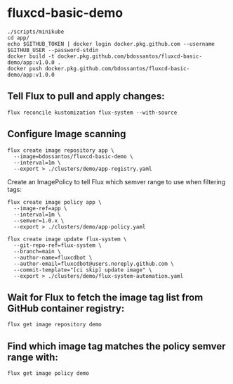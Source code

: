 # fluxcd-basic-demo

```
./scripts/minikube
cd app/
echo $GITHUB_TOKEN | docker login docker.pkg.github.com --username $GITHUB_USER --password-stdin
docker build -t docker.pkg.github.com/bdossantos/fluxcd-basic-demo/app:v1.0.0 .
docker push docker.pkg.github.com/bdossantos/fluxcd-basic-demo/app:v1.0.0
```

## Tell Flux to pull and apply changes:

```
flux reconcile kustomization flux-system --with-source
```

## Configure Image scanning

```
flux create image repository app \
  --image=bdossantos/fluxcd-basic-demo \
  --interval=1m \
  --export > ./clusters/demo/app-registry.yaml
```

Create an ImagePolicy to tell Flux which semver range to use when filtering tags:

```
flux create image policy app \
  --image-ref=app \
  --interval=1m \
  --semver=1.0.x \
  --export > ./clusters/demo/app-policy.yaml
```

```
flux create image update flux-system \
  --git-repo-ref=flux-system \
  --branch=main \
  --author-name=fluxcdbot \
  --author-email=fluxcdbot@users.noreply.github.com \
  --commit-template="[ci skip] update image" \
  --export > ./clusters/demo/flux-system-automation.yaml
```

## Wait for Flux to fetch the image tag list from GitHub container registry:

```
flux get image repository demo
```

## Find which image tag matches the policy semver range with:

```
flux get image policy demo
```
